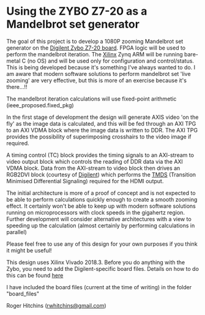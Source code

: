 # Using the ZYBO Z7-20 as a Mandelbrot set generator

The goal of this project is to develop a 1080P zooming Mandelbrot set generator on the [Digilent Zybo Z7-20 board](https://reference.digilentinc.com/reference/programmable-logic/zybo-z7/start). FPGA logic will be used to perform the mandelbrot iteration. The [Xilinx](https://www.xilinx.com) Zynq ARM will be running bare-metal C (no OS) and will be used only for configuration and control/status. This is being developed because it's something I've always wanted to do. I am aware that modern software solutions to perform mandelbrot set 'live zooming' are very effective, but this is more of an exercise because it's there...!!

The mandelbrot iteration calculations will use fixed-point arithmetic (ieee_proposed.fixed_pkg) 

In the first stage of development the design will generate AXIS video 'on the fly' as the image data is calculated, and this will be fed through an AXI TPG to an AXI VDMA block where the image data is written to DDR. The AXI TPG provides the possibility of superimposing crosshairs to the video image if required.

A timing control (TC) block provides the timing signals to an AXI-stream to video output block which controls the reading of DDR data via the AXI VDMA block. Data from the AXI-stream to video block then drives an RGB2DVI block (courtesy of [Digilent](https://github.com/digilent)) which performs the [TMDS](https://en.wikipedia.org/wiki/Transition-minimized_differential_signaling) (Transition Minimised Differential Signaling) required for the HDMI output.

The initial architecture is more of a proof of concept and is not expected to be able to perform calculations quickly enough to create a smooth zooming effect. It certainly won't be able to keep up with modern software solutions running on microprocessors with clock speeds in the gigahertz region. Further development will consider alternative architectures with a view to speeding up the calculation (almost certainly by performing calculations in parallel)  

Please feel free to use any of this design for your own purposes if you think it might be useful!

This design uses Xilinx Vivado 2018.3. Before you do anything with the Zybo, you need to add the Digilent-specific board files.
Details on how to do this can be found [here](https://reference.digilentinc.com/vivado:boardfiles)

I have included the board files (current at the time of writing) in the folder "board_files"

Roger Hitchins (rwhitchins@gmail.com)
